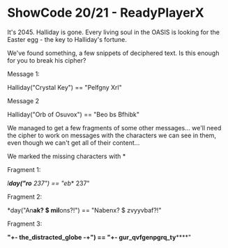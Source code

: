 # ShowCode 20/21 - ReadyPlayerX
It's 2045. Halliday is gone. Every living soul in the OASIS is looking for the Easter egg - the key to Halliday's fortune.

We've found something, a few snippets of deciphered text. Is this enough for you to break his cipher?

Message 1:

Halliday("Crystal Key") == "Pelfgny Xrl"


Message 2

Halliday("Orb of Osuvox") == "Beo bs Bfhibk"


We managed to get a few fragments of some other messages... we'll need the cipher to work on messages with the characters we can see in them, even though we can't get all of their content...

We marked the missing characters with *



Fragment 1:

*l**day("ro** 237") == "eb** 237"


Fragment 2:

*day("An**ak? $ mil**ons?!") == "Nabenx? $ zvyyvbaf?!"


Fragment 3:

**"+- the_distracted_globe -+") == "+- gur_qvfgenpgrq_ty******"
